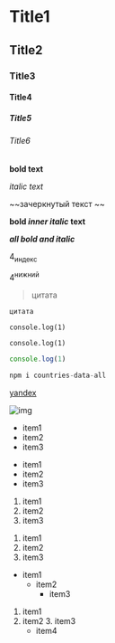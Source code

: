 <!-- Titles -->
# Title1
## Title2
### Title3
#### Title4
##### Title5
###### Title6

<!-- Text -->
**bold text**

*italic text*

~~зачеркнутый текст ~~

**bold _inner italic_ text**

***all bold and italic***

4<sub>индекс</sub>

4<sup>нижний</sup>

<!-- Выделение текста -->
> цитата

`цитата`


<!-- Выделение текта или кода в отдельный блок -->
```
console.log(1)
```
<!-- или -->
    console.log(1)

<!-- Добавить подсветку синтаксиса, можно указывать любой язык -->
```js
console.log(1)
```
```js
npm i countries-data-all
```

<!-- Ссылки -->
[yandex](https://yandex.ru/)

<!-- картинки -->
![img](https://myoctocat.com/assets/images/base-octocat.svg)
<!-- для ссылок на изображения в том же репозитории надо использовать относительные ссылки вместо абсолютных -->


<!-- списки -->
- item1
- item2
- item3

* item1
* item2
* item3

1. item1
2. item2
3. item3

1) item1
2) item2
3) item3

<!-- Вложенные списки -->
- item1
  - item2
    - item3

1. item1
  2. item2
    3. item3
      - item4

